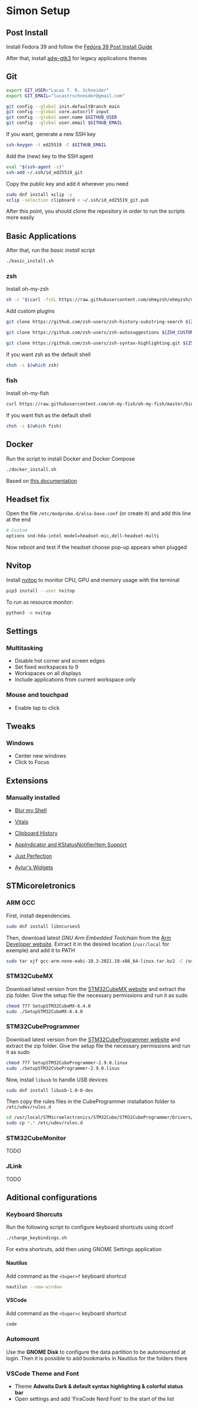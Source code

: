 # Simon Setup

## Post Install

Install Fedora 39 and follow the [Fedora 39 Post Install Guide](https://github.com/devangshekhawat/Fedora-39-Post-Install-Guide)

After that, install [adw-gtk3](https://github.com/lassekongo83/adw-gtk3) for legacy applications themes

## Git

```bash
export GIT_USER="Lucas T. R. Schneider"
export GIT_EMAIL="lucastrschneider@gmail.com"

git config --global init.defaultBranch main
git config --global core.autocrlf input
git config --global user.name $GITHUB_USER
git config --global user.email $GITHUB_EMAIL
```

If you want, generate a new SSH key

```bash
ssh-keygen -t ed25519 -C $GITHUB_EMAIL
```

Add the (new) key to the SSH agent

```bash
eval "$(ssh-agent -s)"
ssh-add ~/.ssh/id_ed25519_git
```

Copy the public key and add it wherever you need

```bash
sudo dnf install xclip -y
xclip -selection clipboard < ~/.ssh/id_ed25519_git.pub
```

After this point, you should clone the repository in order to run the scripts more easily

## Basic Applications

After that, run the *basic install* script

```bash
./basic_install.sh
```

### zsh

Install oh-my-zsh

```bash
sh -c "$(curl -fsSL https://raw.githubusercontent.com/ohmyzsh/ohmyzsh/master/tools/install.sh)"
```

Add custom plugins

```bash
git clone https://github.com/zsh-users/zsh-history-substring-search ${ZSH_CUSTOM:-~/.oh-my-zsh/custom}/plugins/zsh-history-substring-search

git clone https://github.com/zsh-users/zsh-autosuggestions ${ZSH_CUSTOM:-~/.oh-my-zsh/custom}/plugins/zsh-autosuggestions

git clone https://github.com/zsh-users/zsh-syntax-highlighting.git ${ZSH_CUSTOM:-~/.oh-my-zsh/custom}/plugins/zsh-syntax-highlighting
```

If you want zsh as the default shell

```bash
chsh -s $(which zsh)
```

### fish

Install oh-my-fish

```bash
curl https://raw.githubusercontent.com/oh-my-fish/oh-my-fish/master/bin/install | fish
```

If you want fish as the default shell

```bash
chsh -s $(which fish)
```

## Docker

Run the script to install Docker and Docker Compose

```bash
./docker_install.sh
```

Based on [this documentation](https://docs.docker.com/engine/install/fedora/)

## Headset fix

Open the file `/etc/modprobe.d/alsa-base.conf` (or create it) and add this line at the end

```bash
# Custom
options snd-hda-intel model=headset-mic,dell-headset-multi
```

Now reboot and test if the headset choose pop-up appears when plugged

<!-- ## Alacritty

First, set alacritty to be the default terminal application

```bash
gsettings set org.gnome.desktop.default-applications.terminal exec /usr/bin/alacritty
gsettings set org.gnome.desktop.default-applications.terminal exec-arg "-x"
```

After that, add command as the `<Super>Return` keyboard shortcut

```bash
alacritty
```

### Open Alacritty Here in Nautilus

Follow the [nautilus-open-any-terminal](https://github.com/Stunkymonkey/nautilus-open-any-terminal) instructions.

Remember to install the dependency:

```bash
sudo dnf install nautilus-python
``` -->

<!-- ## Wofi

Add command as the `<Super>Space` keyboard shortcut

```bash
wofi -S drun
```

Style based on [synaptiko/.files](https://github.com/synaptiko/.files/blob/master/wofi/style.css) -->

## Nvitop

Install [nvitop](https://github.com/XuehaiPan/nvitop) to monitor CPU, GPU and memory usage with the terminal

```bash
pip3 install --user nvitop
```

To run as resource monitor:

```bash
python3 -m nvitop
```

## Settings

### Multitasking

- Disable hot corner and screen edges
- Set fixed workspaces to 9
- Workspaces on all displays
- Include applications from current workspace only

### Mouse and touchpad

- Enable tap to click

## Tweaks

### Windows

- Center new windows
- Click to Focus

## Extensions

### Manually installed

- [Blur my Shell](https://extensions.gnome.org/extension/3193/blur-my-shell/)
- [Vitals](https://extensions.gnome.org/extension/1460/vitals/)
- [Clipboard History](https://extensions.gnome.org/extension/4839/clipboard-history/)
- [AppIndicator and KStatusNotifierItem Support](https://extensions.gnome.org/extension/615/appindicator-support/)

- [Just Perfection](https://extensions.gnome.org/extension/3843/just-perfection/)
- [Aylur's Widgets](https://extensions.gnome.org/extension/5338/aylurs-widgets/)

## STMicoreletronics

### ARM GCC

First, install dependencies.

```bash
sudo dnf install libncurses5
```

Then, download latest *GNU Arm Embedded Toolchain* from the [Arm Developer website](https://developer.arm.com/tools-and-software/open-source-software/developer-tools/gnu-toolchain/gnu-rm/downloads). Extract it in the desired location (`/usr/local` for exemple) and add it to PATH

```bash
sudo tar xjf gcc-arm-none-eabi-10.3-2021.10-x86_64-linux.tar.bz2 -C /usr/local
```

### STM32CubeMX

Download latest version from the [STM32CubeMX website](https://www.st.com/b/en/development-tools/stm32cubemx.html) and extract the zip folder. Give the setup file the necessary permissions and run it as sudo

```bash
chmod 777 SetupSTM32CubeMX-6.4.0
sudo ./SetupSTM32CubeMX-6.4.0
```

### STM32CubeProgrammer

Download latest version from the [STM32CubeProgrammer website](https://www.st.com/en/development-tools/stm32cubeprog.html) and extract the zip folder. Give the setup file the necessary permissions and run it as sudo

```bash
chmod 777 SetupSTM32CubeProgrammer-2.9.0.linux
sudo ./SetupSTM32CubeProgrammer-2.9.0.linux
```

Now, install `libusb` to handle USB devices

```bash
sudo dnf install libusb-1.0-0-dev
```

Then copy the rules files in the CubeProgrammer installation folder to `/etc/udev/rules.d`

```bash
cd /usr/local/STMicroelectronics/STM32Cube/STM32CubeProgrammer/Drivers/rules/
sudo cp *.* /etc/udev/rules.d
```

### STM32CubeMonitor

TODO

### JLink

TODO

## Aditional configurations

### Keyboard Shorcuts

Run the following script to configure keyboard shortcuts using dconf

```bash
./change_keybindings.sh
```

For extra shortcuts, add then using GNOME Settings application

#### Nautilus

Add command as the `<Super>f` keyboard shortcut

```bash
nautilus --new-window
```

#### VSCode

Add command as the `<Super>c` keyboard shortcut

```bash
code
```

### Automount

Use the **GNOME Disk** to configure the data partition to be automounted at login. Then it is possible to add bookmarks in Nautilus for the folders there

### VSCode Theme and Font

- Theme **Adwaita Dark & default syntax highlighting & colorful status bar**
- Open settings and add 'FiraCode Nerd Font' to the start of the list
